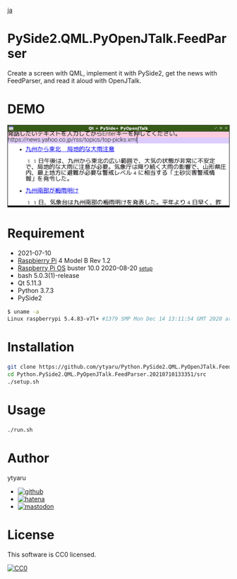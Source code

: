 [ja](./README.ja.md)

# PySide2.QML.PyOpenJTalk.FeedParser

Create a screen with QML, implement it with PySide2, get the news with FeedParser, and read it aloud with OpenJTalk.

# DEMO

![img](https://github.com/ytyaru/Python.PySide2.QML.PyOpenJTalk.FeedParser.20210710133351/blob/master/doc/0.png?raw=true)

# Requirement

* <time datetime="2021-07-10T13:33:47+0900">2021-07-10</time>
* [Raspbierry Pi](https://ja.wikipedia.org/wiki/Raspberry_Pi) 4 Model B Rev 1.2
* [Raspberry Pi OS](https://ja.wikipedia.org/wiki/Raspbian) buster 10.0 2020-08-20 <small>[setup](http://ytyaru.hatenablog.com/entry/2020/10/06/111111)</small>
* bash 5.0.3(1)-release
* Qt 5.11.3
* Python 3.7.3
* PySide2

```sh
$ uname -a
Linux raspberrypi 5.4.83-v7l+ #1379 SMP Mon Dec 14 13:11:54 GMT 2020 armv7l GNU/Linux
```

# Installation

```sh
git clone https://github.com/ytyaru/Python.PySide2.QML.PyOpenJTalk.FeedParser.20210710133351
cd Python.PySide2.QML.PyOpenJTalk.FeedParser.20210710133351/src
./setup.sh
```

# Usage

```sh
./run.sh
```

# Author

ytyaru

* [![github](http://www.google.com/s2/favicons?domain=github.com)](https://github.com/ytyaru "github")
* [![hatena](http://www.google.com/s2/favicons?domain=www.hatena.ne.jp)](http://ytyaru.hatenablog.com/ytyaru "hatena")
* [![mastodon](http://www.google.com/s2/favicons?domain=mstdn.jp)](https://mstdn.jp/web/accounts/233143 "mastdon")

# License

This software is CC0 licensed.

[![CC0](http://i.creativecommons.org/p/zero/1.0/88x31.png "CC0")](http://creativecommons.org/publicdomain/zero/1.0/deed.en)

